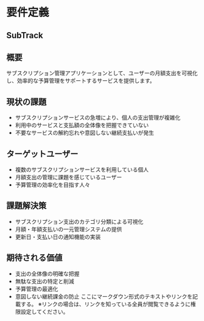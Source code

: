 # 要件定義

## SubTrack

## 概要

サブスクリプション管理アプリケーションとして、ユーザーの月額支出を可視化し、効率的な予算管理をサポートするサービスを提供します。

## 現状の課題

- サブスクリプションサービスの急増により、個人の支出管理が複雑化
- 利用中のサービスと支払額の全体像を把握できていない
- 不要なサービスの解約忘れや意図しない継続支払いが発生

## ターゲットユーザー

- 複数のサブスクリプションサービスを利用している個人
- 月額支出の管理に課題を感じているユーザー
- 予算管理の効率化を目指す人々

## 課題解決策

- サブスクリプション支出のカテゴリ分類による可視化
- 月額・年額支払いの一元管理システムの提供
- 更新日・支払い日の通知機能の実装

## 期待される価値

- 支出の全体像の明確な把握
- 無駄な支出の特定と削減
- 予算管理の最適化
- 意図しない継続課金の防止
  ここにマークダウン形式のテキストやリンクを記載する。
  ※リンクの場合は、リンクを知っている全員が閲覧できるように権限設定してください。
